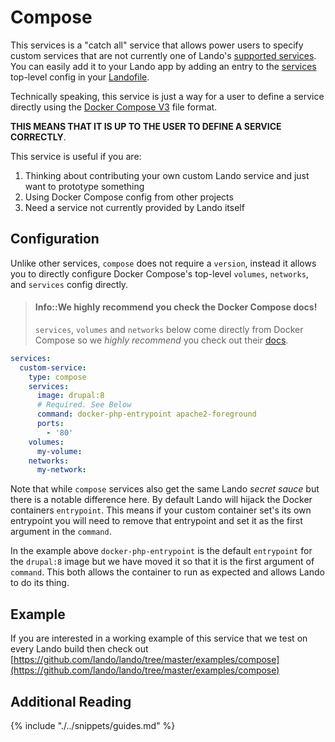 Compose
=======

This services is a "catch all" service that allows power users to specify custom services that are not currently one of Lando's [supported services](./../config/services.md). You can easily add it to your Lando app by adding an entry to the [services](./../config/services.md) top-level config in your [Landofile](./../config/lando.yml).

Technically speaking, this service is just a way for a user to define a service directly using the [Docker Compose V3](https://docs.docker.com/compose/compose-file/) file format.

**THIS MEANS THAT IT IS UP TO THE USER TO DEFINE A SERVICE CORRECTLY**.

This service is useful if you are:

1. Thinking about contributing your own custom Lando service and just want to prototype something
2. Using Docker Compose config from other projects
3. Need a service not currently provided by Lando itself

<!-- toc -->

Configuration
-------------

Unlike other services, `compose` does not require a `version`, instead it allows you to directly configure Docker Compose's top-level `volumes`, `networks`, and `services` config directly.

> #### Info::We highly recommend you check the Docker Compose docs!
>
> `services`, `volumes` and `networks` below come directly from Docker Compose so we *highly recommend* you check out their [docs](https://docs.docker.com/compose/compose-file/).


```yaml
services:
  custom-service:
    type: compose
    services:
      image: drupal:8
      # Required. See Below
      command: docker-php-entrypoint apache2-foreground
      ports:
        - '80'
    volumes:
      my-volume:
    networks:
      my-network:
```

Note that while `compose` services also get the same Lando *secret sauce* but there is a notable difference here. By default Lando will hijack the Docker containers `entrypoint`. This means if your custom container set's its own entrypoint you will need to remove that entrypoint and set it as the first argument in the `command`.

In the example above `docker-php-entrypoint` is the default `entrypoint` for the `drupal:8` image but we have moved it so that it is the first argument of `command`. This both allows the container to run as expected and allows Lando to do its thing.

Example
-------

If you are interested in a working example of this service that we test on every Lando build then check out
[https://github.com/lando/lando/tree/master/examples/compose](https://github.com/lando/lando/tree/master/examples/compose)

Additional Reading
------------------

{% include "./../snippets/guides.md" %}
